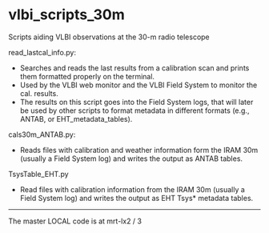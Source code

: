# vlbi_scripts_30m
Scripts aiding VLBI observations at the 30-m radio telescope

read_lastcal_info.py: 
- Searches and reads the last results from a calibration scan and prints them formatted properly on the terminal. 
- Used by the VLBI web monitor and the VLBI Field System to monitor the cal. results.
- The results on this script goes into the Field System logs, that will later be used by other scripts to format
  metadata in different formats (e.g., ANTAB, or EHT_metadata_tables).

cals30m_ANTAB.py: 
- Reads files with calibration and weather information form the IRAM 30m (usually a Field System log) and writes the output as ANTAB tables.

TsysTable_EHT.py
- Read files with calibration information from the IRAM 30m (usually a Field System log) and writes the output as EHT Tsys* metadata tables.

---

The master LOCAL code is at mrt-lx2 / 3 



